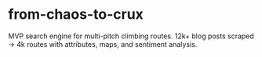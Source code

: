 # from-chaos-to-crux
MVP search engine for multi-pitch climbing routes. 12k+ blog posts scraped → 4k routes with attributes, maps, and sentiment analysis.
